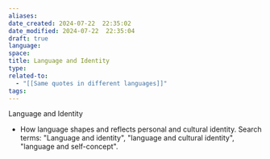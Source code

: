 ```yaml
---
aliases: 
date_created: 2024-07-22  22:35:02
date_modified: 2024-07-22  22:35:04
draft: true
language: 
space: 
title: Language and Identity
type: 
related-to:
  - "[[Same quotes in different languages]]"
tags: 
---
```





Language and Identity
- How language shapes and reflects personal and cultural identity. Search terms: "Language and identity", "language and cultural identity", "language and self-concept".
